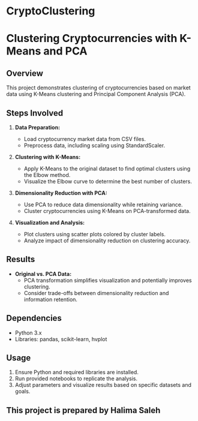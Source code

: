 # CryptoClustering
# Clustering Cryptocurrencies with K-Means and PCA

## Overview
This project demonstrates clustering of cryptocurrencies based on market data using K-Means clustering and Principal Component Analysis (PCA).

## Steps Involved
1. **Data Preparation:**
   - Load cryptocurrency market data from CSV files.
   - Preprocess data, including scaling using StandardScaler.

2. **Clustering with K-Means:**
   - Apply K-Means to the original dataset to find optimal clusters using the Elbow method.
   - Visualize the Elbow curve to determine the best number of clusters.

3. **Dimensionality Reduction with PCA:**
   - Use PCA to reduce data dimensionality while retaining variance.
   - Cluster cryptocurrencies using K-Means on PCA-transformed data.

4. **Visualization and Analysis:**
   - Plot clusters using scatter plots colored by cluster labels.
   - Analyze impact of dimensionality reduction on clustering accuracy.

## Results
- **Original vs. PCA Data:** 
  - PCA transformation simplifies visualization and potentially improves clustering.
  - Consider trade-offs between dimensionality reduction and information retention.

## Dependencies
- Python 3.x
- Libraries: pandas, scikit-learn, hvplot

## Usage
1. Ensure Python and required libraries are installed.
2. Run provided notebooks to replicate the analysis.
3. Adjust parameters and visualize results based on specific datasets and goals.

## This project is prepared by Halima Saleh